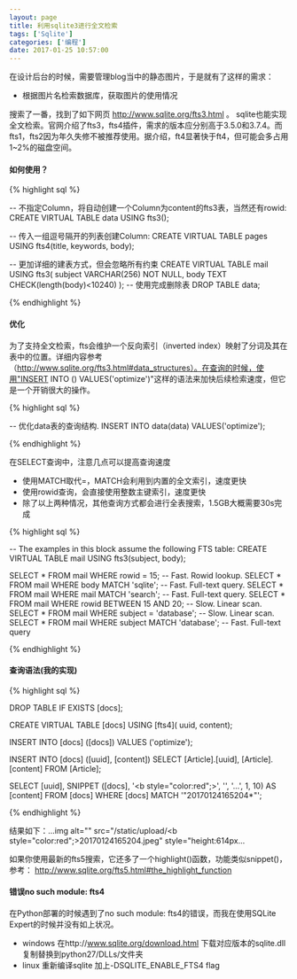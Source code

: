 ```yaml
---
layout: page
title: 利用sqlite3进行全文检索
tags: ['Sqlite']
categories: ['编程']
date: 2017-01-25 10:57:00
---
```


在设计后台的时候，需要管理blog当中的静态图片，于是就有了这样的需求：

- 根据图片名检索数据库，获取图片的使用情况

搜索了一番，找到了如下网页 http://www.sqlite.org/fts3.html 。 sqlite也能实现全文检索。官网介绍了fts3，fts4插件，需求的版本应分别高于3.5.0和3.7.4。而fts1，fts2因为年久失修不被推荐使用。据介绍，ft4显著快于ft4，但可能会多占用1~2%的磁盘空间。

#### 如何使用？

{% highlight sql %}

-- 不指定Column，将自动创建一个Column为content的fts3表，当然还有rowid:
CREATE VIRTUAL TABLE data USING fts3();

-- 传入一组逗号隔开的列表创建Column:
CREATE VIRTUAL TABLE pages USING fts4(title, keywords, body);

-- 更加详细的建表方式，但会忽略所有约束
CREATE VIRTUAL TABLE mail USING fts3(
  subject VARCHAR(256) NOT NULL,
  body TEXT CHECK(length(body)<10240)
);
-- 使用完成删除表
DROP TABLE data;

{% endhighlight %}

#### 优化

为了支持全文检索，fts会维护一个反向索引（inverted index）映射了分词及其在表中的位置。详细内容参考（http://www.sqlite.org/fts3.html#data_structures）。在查询的时候，使用"INSERT INTO <fts-table>(<fts-table>) VALUES('optimize')"这样的语法来加快后续检索速度，但它是一个开销很大的操作。

{% highlight sql %}

-- 优化data表的查询结构.
INSERT INTO data(data) VALUES('optimize');

{% endhighlight %}

在SELECT查询中，注意几点可以提高查询速度

- 使用MATCH取代=，MATCH会利用到内置的全文索引，速度更快
- 使用rowid查询，会直接使用整数主键索引，速度更快
- 除了以上两种情况，其他查询方式都会进行全表搜索，1.5GB大概需要30s完成

{% highlight sql %}

-- The examples in this block assume the following FTS table:
CREATE VIRTUAL TABLE mail USING fts3(subject, body);

SELECT * FROM mail WHERE rowid = 15;                -- Fast. Rowid lookup.
SELECT * FROM mail WHERE body MATCH 'sqlite';       -- Fast. Full-text query.
SELECT * FROM mail WHERE mail MATCH 'search';       -- Fast. Full-text query.
SELECT * FROM mail WHERE rowid BETWEEN 15 AND 20;   -- Slow. Linear scan.
SELECT * FROM mail WHERE subject = 'database';      -- Slow. Linear scan.
SELECT * FROM mail WHERE subject MATCH 'database';  -- Fast. Full-text query

{% endhighlight %}

#### 查询语法(我的实现)

{% highlight sql %}

DROP TABLE IF EXISTS [docs];

CREATE VIRTUAL TABLE [docs] USING [fts4](
    uuid, 
    content);

INSERT INTO [docs]
    ([docs])
    VALUES ('optimize');

INSERT INTO [docs]
    ([uuid], 
    [content])
    SELECT [Article].[uuid], 
       [Article].[content]
FROM   [Article];

SELECT [uuid], 
       SNIPPET ([docs], '<b style="color:red";>', '</b>', '...', 1, 10) AS [content]
FROM   [docs]
WHERE  [docs] MATCH '"20170124165204*"';

{% endhighlight %}

结果如下：...img alt="" src="/static/upload/<b style="color:red";>20170124165204</b>.jpeg" style="height:614px...

如果你使用最新的fts5搜索，它还多了一个highlight()函数，功能类似snippet()，参考： http://www.sqlite.org/fts5.html#the_highlight_function

#### 错误no such module: fts4

在Python部署的时候遇到了no such module: fts4的错误，而我在使用SQLite Expert的时候并没有如上状况。

- windows 在http://www.sqlite.org/download.html 下载对应版本的sqlite.dll复制替换到python27/DLLs/文件夹
- linux 重新编译sqlite 加上-DSQLITE_ENABLE_FTS4 flag